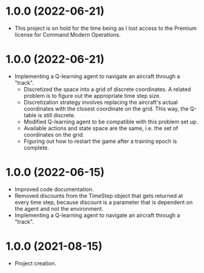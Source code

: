 <a name="1.0.0"></a>
# 1.0.0 (2022-06-21)
- This project is on hold for the time being as I lost access to the Premium license for Command Modern Operations.

<a name="1.0.0"></a>
# 1.0.0 (2022-06-21)
- Implementing a Q-learning agent to navigate an aircraft through a "track".
    - Discretized the space into a grid of discrete coordinates. A related problem is to figure out the appropriate time step size.
    - Discretization strategy involves replacing the aircraft's actual coordinates with the closest coordinate on the grid. This way, the Q-table is still discrete.
    - Modified Q-learning agent to be compatible with this problem set up.
    - Available actions and state space are the same, i.e. the set of coordinates on the grid.
    - Figuring out how to restart the game after a training epoch is complete.

<a name="1.0.0"></a>
# 1.0.0 (2022-06-15)
- Improved code documentation.
- Removed discounts from the TimeStep object that gets returned at every time step, because discount is a parameter that is dependent on the agent and not the environment.
- Implementing a Q-learning agent to navigate an aircraft through a "track".

<a name="1.0.0"></a>
# 1.0.0 (2021-08-15)
- Project creation.
